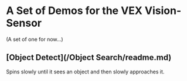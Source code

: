 # A Set of Demos for the VEX Vision-Sensor
 
(A set of one for now...)

## [Object Detect](/Object Search/readme.md)

Spins slowly until it sees an object and then slowly approaches it.